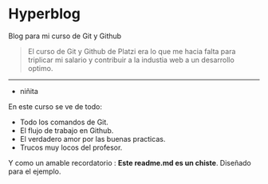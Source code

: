 # Hyperblog 
Blog para mi curso de Git y Github
>El curso de Git y Github de Platzi era lo que me hacia falta para triplicar mi salario y contribuir a la industia web a un desarrollo optimo.


------------

- niñita

En este curso se ve de todo:
* Todo los comandos de Git.
* El flujo de trabajo en Github.
* El verdadero amor por las buenas practicas.
* Trucos muy locos del profesor.

Y como un amable recordatorio :  **Este readme.md es un chiste**. Diseñado para el ejemplo.
